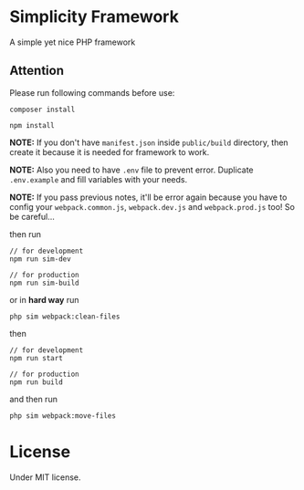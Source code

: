 # Simplicity Framework
A simple yet nice PHP framework

## Attention

Please run following commands before use:

```
composer install
```

```
npm install
```

**NOTE:** If you don't have `manifest.json` inside `public/build` 
directory, then create it because it is needed for framework to work.

**NOTE:** Also you need to have `.env` file to prevent error. Duplicate 
`.env.example` and fill variables with your needs.

**NOTE:** If you pass previous notes, it'll be error again because 
you have to config your `webpack.common.js`, `webpack.dev.js` and 
`webpack.prod.js` too! So be careful...

then run

```
// for development
npm run sim-dev

// for production
npm run sim-build
```

or in **hard way** run

```
php sim webpack:clean-files
```

then

```
// for development
npm run start

// for production
npm run build
```

and then run

```
php sim webpack:move-files
```

# License
Under MIT license.